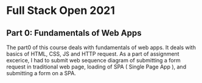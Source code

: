 # Full Stack Open 2021

## Part 0: Fundamentals of Web Apps
The part0 of this course deals with fundamentals of web apps. It deals with basics of HTML, CSS, JS and HTTP request. As a part of assignment excerice, I had to submit web sequence diagram of submitting a form request in traditional web page, loading of SPA ( Single Page App ), and submitting a form on a SPA. 
